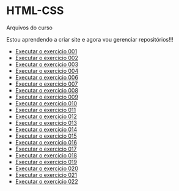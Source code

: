 # HTML-CSS
 Arquivos do curso

Estou aprendendo a criar site e agora vou gerenciar repositórios!!!

<ul type="square" columns: 2>
    <li>
        <a href="https://valfreitas.github.io/html-css/Exercicios/ex001/index.html">Executar o exercicio 001</a>
    </li>
    <li>
        <a href="https://valfreitas.github.io/html-css/Exercicios/ex002/index.html">Executar o exercicio 002</a>
    </li>
    <li>
        <a href="https://valfreitas.github.io/html-css/Exercicios/ex003/index.html">Executar o exercicio 003</a>
    </li>
    <li>
        <a href="https://valfreitas.github.io/html-css/Exercicios/ex004/index.html">Executar o exercicio 004</a>
    </li>
    <li>
        <a href="https://valfreitas.github.io/html-css/Exercicios/ex006/index.html">Executar o exercicio 006</a>
    </li>
    <li>
        <a href="https://valfreitas.github.io/html-css/Exercicios/ex007/index.html">Executar o exercicio 007</a>
    </li>
    <li><a href="https://valfreitas.github.io/html-css/Exercicios/ex008/index.html">Executar o exercicio 008</a>
    </li>
    <li>
        <a href="https://valfreitas.github.io/html-css/Exercicios/ex009/index.html">Executar o exercicio 009</a>
    </li>
    <li>
        <a href="https://valfreitas.github.io/html-css/Exercicios/ex010/index.html">Executar o exercicio 010</a>
    </li>
    <li>
        <a href="https://valfreitas.github.io/html-css/Exercicios/ex011/index.html">Executar o exercicio 011</a>
    </li>
    <li>
        <a href="https://valfreitas.github.io/html-css/Exercicios/ex012/index.html">Executar o exercicio 012</a>
    </li>
    <li>
        <a href="https://valfreitas.github.io/html-css/Exercicios/ex013/index.html">Executar o exercicio 013</a>
    </li>
    <li>
        <a href="https://valfreitas.github.io/html-css/Exercicios/ex014/index.html">Executar o exercicio 014</a>
    </li>
    <li>
        <a href="https://valfreitas.github.io/html-css/Exercicios/ex015/index.html">Executar o exercicio 015</a>
    </li>
    <li>
        <a href="https://valfreitas.github.io/html-css/Exercicios/ex016/index.html">Executar o exercicio 016</a>
    </li>
    <li>
        <a href="https://valfreitas.github.io/html-css/Exercicios/ex017/index.html">Executar o exercicio 017</a>
    </li>
    <li>
        <a href="https://valfreitas.github.io/html-css/Exercicios/ex018/index.html">Executar o exercicio 018</a>
    </li>
    <li>
        <a href="https://valfreitas.github.io/html-css/Exercicios/ex019/index.html">Executar o exercicio 019</a>
    </li>
    <li>
        <a href="https://valfreitas.github.io/html-css/Exercicios/ex020/index.html">Executar o exercicio 020</a>
    </li>
    <li>
        <a href="https://valfreitas.github.io/html-css/Exercicios/ex021/index.html">Executar o exercicio 021</a>
    </li>
    <li>
        <a href="https://valfreitas.github.io/html-css/Exercicios/ex022/index.html">Executar o exercicio 022</a>
    </li>
</ul>
